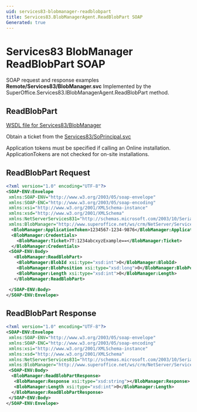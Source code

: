 ```yaml
---
uid: services83-blobmanager-readblobpart
title: Services83.BlobManagerAgent.ReadBlobPart SOAP
Generated: true
---
```


# Services83 BlobManager ReadBlobPart SOAP

SOAP request and response examples **Remote/Services83/BlobManager.svc**
Implemented by the <see cref="M:SuperOffice.Services83.IBlobManagerAgent.ReadBlobPart">SuperOffice.Services83.IBlobManagerAgent.ReadBlobPart</see> method.

## ReadBlobPart





[WSDL file for Services83/BlobManager](../Services83-BlobManager.md)

Obtain a ticket from the [Services83/SoPrincipal.svc](../SoPrincipal/SoPrincipal.md)

Application tokens must be specified if calling an Online installation. ApplicationTokens are not checked for on-site installations.

## ReadBlobPart Request

```xml
<?xml version="1.0" encoding="UTF-8"?>
<SOAP-ENV:Envelope
 xmlns:SOAP-ENV="http://www.w3.org/2003/05/soap-envelope"
 xmlns:SOAP-ENC="http://www.w3.org/2003/05/soap-encoding"
 xmlns:xsi="http://www.w3.org/2001/XMLSchema-instance"
 xmlns:xsd="http://www.w3.org/2001/XMLSchema"
 xmlns:NetServerServices831="http://schemas.microsoft.com/2003/10/Serialization/"
 xmlns:BlobManager="http://www.superoffice.net/ws/crm/NetServer/Services83">
  <BlobManager:ApplicationToken>1234567-1234-9876</BlobManager:ApplicationToken>
  <BlobManager:Credentials>
    <BlobManager:Ticket>7T:1234abcxyzExample==</BlobManager:Ticket>
  </BlobManager:Credentials>
 <SOAP-ENV:Body>
   <BlobManager:ReadBlobPart>
    <BlobManager:BlobId xsi:type="xsd:int">0</BlobManager:BlobId>
    <BlobManager:BlobPosition xsi:type="xsd:long">0</BlobManager:BlobPosition>
    <BlobManager:Length xsi:type="xsd:int">0</BlobManager:Length>
   </BlobManager:ReadBlobPart>

 </SOAP-ENV:Body>
</SOAP-ENV:Envelope>

```


## ReadBlobPart Response

```xml
<?xml version="1.0" encoding="UTF-8"?>
<SOAP-ENV:Envelope
 xmlns:SOAP-ENV="http://www.w3.org/2003/05/soap-envelope"
 xmlns:SOAP-ENC="http://www.w3.org/2003/05/soap-encoding"
 xmlns:xsi="http://www.w3.org/2001/XMLSchema-instance"
 xmlns:xsd="http://www.w3.org/2001/XMLSchema"
 xmlns:NetServerServices831="http://schemas.microsoft.com/2003/10/Serialization/"
 xmlns:BlobManager="http://www.superoffice.net/ws/crm/NetServer/Services83">
 <SOAP-ENV:Body>
  <BlobManager:ReadBlobPartResponse>
   <BlobManager:Response xsi:type="xsd:string"></BlobManager:Response>
   <BlobManager:Length xsi:type="xsd:int">0</BlobManager:Length>
  </BlobManager:ReadBlobPartResponse>
 </SOAP-ENV:Body>
</SOAP-ENV:Envelope>

```

